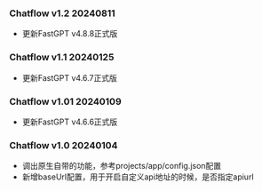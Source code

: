 ### Chatflow v1.2 20240811
* 更新FastGPT v4.8.8正式版
### Chatflow v1.1 20240125
* 更新FastGPT v4.6.7正式版
### Chatflow v1.01 20240109
* 更新FastGPT v4.6.6正式版
### Chatflow v1.0 20240104
* 调出原生自带的功能，参考projects/app/config.json配置
* 新增baseUrl配置，用于开启自定义api地址的时候，是否指定apiurl